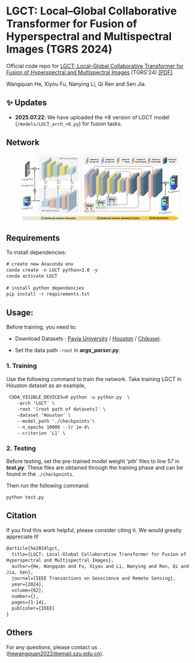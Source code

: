 # LGCT: Local–Global Collaborative Transformer for Fusion of Hyperspectral and Multispectral Images (TGRS 2024)

Official code repo for [LGCT: Local–Global Collaborative Transformer for Fusion of Hyperspectral and Multispectral Images](https://ieeexplore.ieee.org/document/10742406) (TGRS'24)  [[PDF]](https://github.com/Hewq77/LGCT/blob/main/Others/LGCT_pdf)

Wangquan He, Xiyou Fu, Nanying Li, Qi Ren and Sen Jia.
## ✨ Updates
- **2025.07.22**: We have uploaded the ×8 version of LGCT model (`/models/LGCT_arch_×8.py`) for fusion tasks.
  
## Network
<figure>
<img src=./Others/LGCT.png> 
<figcaption align = "center"><b> </b></figcaption>
</figure>

## Requirements

To install dependencies:

```setup
# create new Anaconda env
conda create -n LGCT python=3.8 -y
conda activate LGCT

# install python dependencies
pip install -r requirements.txt
```

## Usage:
Before training, you need to:

- Download  Datasets : [Pavia University](https://www.ehu.eus/ccwintco/index.php?title=Hyperspectral_Remote_Sensing_Scenes) / [Houston](https://hyperspectral.ee.uh.edu/?page_id=459) / [Chikusei](https://naotoyokoya.com/Download.html).

- Set the data path `-root` in ***args_parser.py***.

  
### 1. Training 
Use the following command to train the network. Take training LGCT in Houston dataset as an example,
```
 CUDA_VISIBLE_DEVICES=0 python -u python.py  \
    -arch 'LGCT' \
    -root '[root path of datasets]' \
    -dataset 'Houston' \
    --model_path './checkpoints'\
    --n_epochs 10000 --lr 1e-4\
    --criterion 'L1' \
```
### 2. Testing 
 Before testing, set the pre-trained model weight 'pth' files to line 57 in ***test.py***. These files are obtained through the training phase and can be found in the `./checkpoints`.
 
Then run the following command:
```
python test.py
```

## Citation
If you find this work helpful, please consider citing it. We would greatly appreciate it!
```
@article{he2024lgct,
  title={LGCT: Local-Global Collaborative Transformer for Fusion of Hyperspectral and Multispectral Images},
  author={He, Wangquan and Fu, Xiyou and Li, Nanying and Ren, Qi and Jia, Sen},
  journal={IEEE Transactions on Geoscience and Remote Sensing},
  year={2024},
  volume={62},
  number={},
  pages={1-14},
  publisher={IEEE}
}
```
## Others
For any questions, please contact us (hewangquan2022@email.szu.edu.cn).

